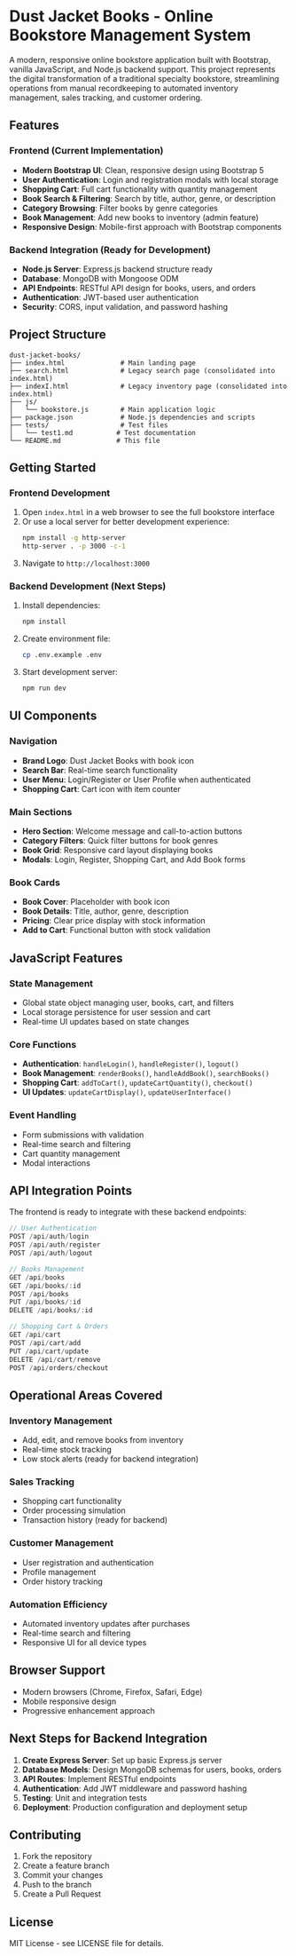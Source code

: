# Dust Jacket Books - Online Bookstore Management System

A modern, responsive online bookstore application built with Bootstrap, vanilla JavaScript, and Node.js backend support. This project represents the digital transformation of a traditional specialty bookstore, streamlining operations from manual recordkeeping to automated inventory management, sales tracking, and customer ordering.

## Features

### Frontend (Current Implementation)
- **Modern Bootstrap UI**: Clean, responsive design using Bootstrap 5
- **User Authentication**: Login and registration modals with local storage
- **Shopping Cart**: Full cart functionality with quantity management
- **Book Search & Filtering**: Search by title, author, genre, or description
- **Category Browsing**: Filter books by genre categories
- **Book Management**: Add new books to inventory (admin feature)
- **Responsive Design**: Mobile-first approach with Bootstrap components

### Backend Integration (Ready for Development)
- **Node.js Server**: Express.js backend structure ready
- **Database**: MongoDB with Mongoose ODM
- **API Endpoints**: RESTful API design for books, users, and orders
- **Authentication**: JWT-based user authentication
- **Security**: CORS, input validation, and password hashing

## Project Structure

```
dust-jacket-books/
├── index.html              # Main landing page
├── search.html             # Legacy search page (consolidated into index.html)
├── indexI.html             # Legacy inventory page (consolidated into index.html)
├── js/
│   └── bookstore.js        # Main application logic
├── package.json            # Node.js dependencies and scripts
├── tests/                  # Test files
│   └── test1.md           # Test documentation
└── README.md              # This file
```

## Getting Started

### Frontend Development
1. Open `index.html` in a web browser to see the full bookstore interface
2. Or use a local server for better development experience:
   ```bash
   npm install -g http-server
   http-server . -p 3000 -c-1
   ```
3. Navigate to `http://localhost:3000`

### Backend Development (Next Steps)
1. Install dependencies:
   ```bash
   npm install
   ```
2. Create environment file:
   ```bash
   cp .env.example .env
   ```
3. Start development server:
   ```bash
   npm run dev
   ```

## UI Components

### Navigation
- **Brand Logo**: Dust Jacket Books with book icon
- **Search Bar**: Real-time search functionality
- **User Menu**: Login/Register or User Profile when authenticated
- **Shopping Cart**: Cart icon with item counter

### Main Sections
- **Hero Section**: Welcome message and call-to-action buttons
- **Category Filters**: Quick filter buttons for book genres
- **Book Grid**: Responsive card layout displaying books
- **Modals**: Login, Register, Shopping Cart, and Add Book forms

### Book Cards
- **Book Cover**: Placeholder with book icon
- **Book Details**: Title, author, genre, description
- **Pricing**: Clear price display with stock information
- **Add to Cart**: Functional button with stock validation

## JavaScript Features

### State Management
- Global state object managing user, books, cart, and filters
- Local storage persistence for user session and cart
- Real-time UI updates based on state changes

### Core Functions
- **Authentication**: `handleLogin()`, `handleRegister()`, `logout()`
- **Book Management**: `renderBooks()`, `handleAddBook()`, `searchBooks()`
- **Shopping Cart**: `addToCart()`, `updateCartQuantity()`, `checkout()`
- **UI Updates**: `updateCartDisplay()`, `updateUserInterface()`

### Event Handling
- Form submissions with validation
- Real-time search and filtering
- Cart quantity management
- Modal interactions

## API Integration Points

The frontend is ready to integrate with these backend endpoints:

```javascript
// User Authentication
POST /api/auth/login
POST /api/auth/register
POST /api/auth/logout

// Books Management
GET /api/books
GET /api/books/:id
POST /api/books
PUT /api/books/:id
DELETE /api/books/:id

// Shopping Cart & Orders
GET /api/cart
POST /api/cart/add
PUT /api/cart/update
DELETE /api/cart/remove
POST /api/orders/checkout
```

## Operational Areas Covered

### Inventory Management
- Add, edit, and remove books from inventory
- Real-time stock tracking
- Low stock alerts (ready for backend integration)

### Sales Tracking
- Shopping cart functionality
- Order processing simulation
- Transaction history (ready for backend)

### Customer Management
- User registration and authentication
- Profile management
- Order history tracking

### Automation Efficiency
- Automated inventory updates after purchases
- Real-time search and filtering
- Responsive UI for all device types

## Browser Support
- Modern browsers (Chrome, Firefox, Safari, Edge)
- Mobile responsive design
- Progressive enhancement approach

## Next Steps for Backend Integration

1. **Create Express Server**: Set up basic Express.js server
2. **Database Models**: Design MongoDB schemas for users, books, orders
3. **API Routes**: Implement RESTful endpoints
4. **Authentication**: Add JWT middleware and password hashing
5. **Testing**: Unit and integration tests
6. **Deployment**: Production configuration and deployment setup

## Contributing

1. Fork the repository
2. Create a feature branch
3. Commit your changes
4. Push to the branch
5. Create a Pull Request

## License

MIT License - see LICENSE file for details.
